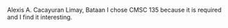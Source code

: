 Alexis A. Cacayuran
Limay, Bataan
I chose CMSC 135 because it is required and I find it interesting.

